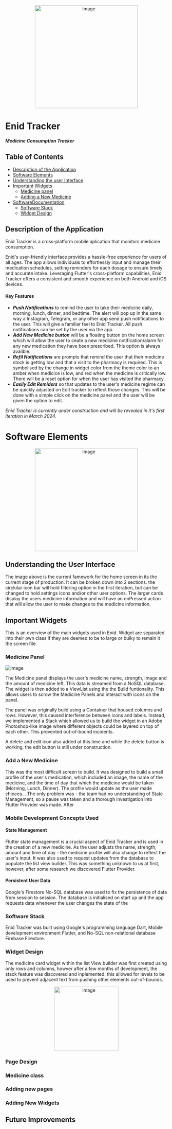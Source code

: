 <div align="center">
<img src="https://github.com/WillowSaysWhat/Enid-Tracker/assets/126318401/479de5a2-732e-4dc0-8c24-e2c7402a7a7a" alt="Image" height="320">
</div>

# Enid Tracker
##### Medicine Consumption Tracker
## Table of Contents 
* [Description of the Application](#description-of-the-application)
* [Software Elements](#software-elements)
* [Understanding the user Interface](#understanding-the-user-interface)
* [Important Widgets](#important-widgets)
  * [Medicine panel](#medicine-panel)
  * [Adding a New Medicine](adding-a-new-medicine)
* [SoftwareDocumentation](#software-documentation)
  * [Software Stack](#software-stack)
  * [Widget Design](#widget-design)
 


## Description of the Application
Enid Tracker is a cross-platform mobile aplication that monitors medicine consumption.

Enid's user-friendly interface provides a hassle-free experience for users of all ages. The app allows individuals to effortlessly input and manage their medication schedules, setting reminders for each dosage to ensure timely and accurate intake. Leveraging Flutter's cross-platform capabilities, Enid Tracker offers a consistent and smooth experience on both Android and iOS devices.

#### Key Features
* **_Push Notifications_** to remind the user to take their medicine daily, morning, lunch, dinner, and bedtime. The alert will pop up in the same way a Instagram, Telegram, or any other app send push notifications to the user. This will give a familiar feel to Enid Tracker. All push notifications can be set by the user via the app. 
* **_Add New Medicine button_** will be a floating button on the home screen which will allow the user to ceate a new medicine notification/alarm for any new medication they have been prescribed. This option is always availble.
* **_Refil Notifications_** are prompts that remind the user that their medicine stock is getting low and that a visit to the pharmacy is required. This is symbolised by the change in widget color from the theme color to an amber when medicice is low, and red when the medicine is critically low. There will be a reset option for when the user has visited the pharmacy.
* **_Easily Edit Remiders_** so that updates to the user's medicine regime can be quickly adjusted on Edit tracker to reflect those changes. This will be done with a simple click on the medicine panel and the user will be given the option to edit.

_Enid Tracker is currently under construction and will be revealed in it's first iteration in March 2024._

# Software Elements
<div align="center">
<img src="https://github.com/WillowSaysWhat/Enid-Tracker/assets/126318401/f7ec722b-3418-428f-b868-e69dba35a6f0" alt="Image" height="320">
</div>

## Understanding the User Interface
The image above is the current famework for the home screen in its the current stage of production. It can be broken down into 2 sections. the circlular icon bar will hold filtering option in the first iteration, but can be changed to hold settings icons and/or other user options. The larger cards display the users medicine information and will have an onPressed action that will allow the user to make changes to the medicine information.
## Important Widgets
This is an overview of the main widgets used in Enid. Widget are separated into their own class if they are deemed to be to large or bulky to remain it the screen file. 
### Medicine Panel
![image](https://github.com/WillowSaysWhat/Enid-Tracker/assets/126318401/b1249396-aebc-457f-934f-ef8cb2f524f0)

The Medicine panel displays the user's medicine name, strength, image and the amount of medicine left. This data is streamed from a NoSQL database. The widget is then added to a ViewList using the the Build funtionality. This allows users to scrow the Medicine Panels and interact with icons on the panel. 

The panel was originally build using a Container that housed columns and rows. However, this caused interference between icons and labels. Instead, we implemented a Stack which allowed us to build the widget in an Adobe Photoshop-like image where different objects could be layered on top of each other. This prevented out-of-bound incidents.

A delete and edit icon also added at this time and while the delete button is working, the edit button is still under construction.

### Add a New Medicine
This was the most difficult screen to build. It was designed to build a small profile of the user's medication, which included an image, the name of the medicine, and the time of day that which the medicine would be taken (Morning, Lunch, Dinner). The profile would update as the user made chioces... The only problem was - the team had no understanding of State Management, so a pause was taken and a thorough investigation into Flutter Provider was made. After
### Mobile Development Concepts Used
<p align="center>
<img src="https://github.com/WillowSaysWhat/Enid-Tracker/assets/126318401/b1bb8ecb-01ee-46ee-8f16-cbf02cf70946" alt="Image" height="300"> </p>

#### State Management
Flutter state management is a crucial aspect of Enid Tracker and is used in the creation of a new medicine. As the user adjusts the name, strength, amount and time of day - the medicine profile will also change to reflect the user's input. It was also used to request updates from the database to populate the list view builder. 
This was something unknown to us at first, however, after some research we discovered Flutter Provider.  

#### Persistent User Data
Google's Firestore No-SQL database was used to fix the persistence of data from session to session. The database is initialised on start up and the app requests data whenever the user changes the state of the 

### Software Stack
Enid Tracker was built using Google's programming language Dart, Mobile development environment Flutter, and No-SQL non-relational database Firebase Firestore.
### Widget Design
The medicine card widget within the list View builder was first created using only rows and columns, howver after a few months of development, the stack feature was discovered and inplemented. this allowed for levels to be used to prevent adjacent text from pushing other elements out-of-bounds. 
<div align="center">
<img src="https://github.com/WillowSaysWhat/Enid-Tracker/assets/126318401/73e30ba2-ecd3-466c-a200-9901fb6db770" alt="Image" height="200">
</div>


### Page Design
### Medicine class
### Adding new pages
### Adding New Widgets

## Future Improvements


